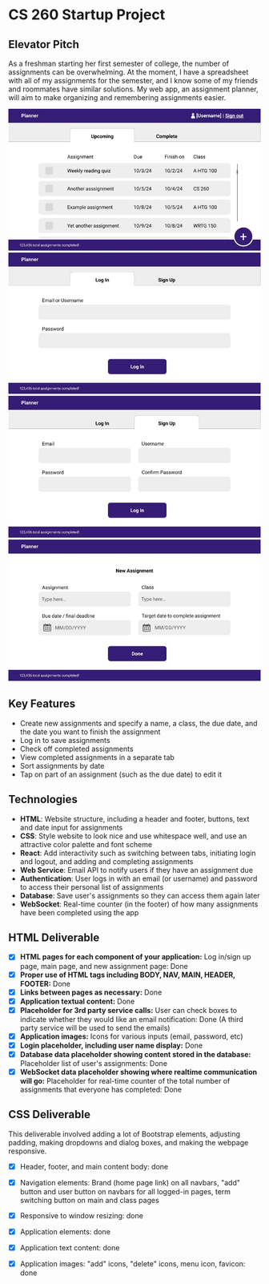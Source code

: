 # CS 260 Startup Project
## Elevator Pitch
As a freshman starting her first semester of college, the number of assignments can be overwhelming. At the moment, I have a spreadsheet with all of my assignments for the semester, and I know some of my friends and roommates have similar solutions. My web app, an assignment planner, will aim to make organizing and remembering assignments easier.

![Main page mockup](./images/spec1.jpg)
![Log in mockup](./images/spec2.jpg)
![Sign up mockup](./images/spec3.jpg)
![New assignment mockup](./images/spec4.jpg)

## Key Features
- Create new assignments and specify a name, a class, the due date, and the date you want to finish the assignment
- Log in to save assignments
- Check off completed assignments
- View completed assignments in a separate tab
- Sort assignments by date
- Tap on part of an assignment (such as the due date) to edit it
## Technologies
- **HTML**: Website structure, including a header and footer, buttons, text and date input for assignments
- **CSS**: Style website to look nice and use whitespace well, and use an attractive color palette and font scheme
- **React**: Add interactivity such as switching between tabs, initiating login and logout, and adding and completing assignments
- **Web Service**: Email API to notify users if they have an assignment due
- **Authentication**: User logs in with an email (or username) and password to access their personal list of assignments
- **Database**: Save user's assignments so they can access them again later
- **WebSocket**: Real-time counter (in the footer) of how many assignments have been completed using the app
## HTML Deliverable
- [x] **HTML pages for each component of your application:** Log in/sign up page, main page, and new assignment page: Done
- [x] **Proper use of HTML tags including BODY, NAV, MAIN, HEADER, FOOTER:** Done
- [x] **Links between pages as necessary:** Done
- [x] **Application textual content:** Done
- [x] **Placeholder for 3rd party service calls:** User can check boxes to indicate whether they would like an email notification: Done (A third party service will be used to send the emails)
- [x] **Application images:** Icons for various inputs (email, password, etc)
- [x] **Login placeholder, including user name display:** Done
- [x] **Database data placeholder showing content stored in the database:** Placeholder list of user's assignments: Done
- [x] **WebSocket data placeholder showing where realtime communication will go:** Placeholder for real-time counter of the total number of assignments that everyone has completed: Done
## CSS Deliverable
This deliverable involved adding a lot of Bootstrap elements, adjusting padding, making dropdowns and dialog boxes, and making the webpage responsive.
- [x] Header, footer, and main content body: done
- [x] Navigation elements: Brand (home page link) on all navbars, "add" button and user button on navbars for all logged-in pages, term switching button on main and class pages
- [x] Responsive to window resizing: done
- [x] Application elements: done
- [x] Application text content: done
- [x] Application images: "add" icons, "delete" icons, menu icon, favicon: done


